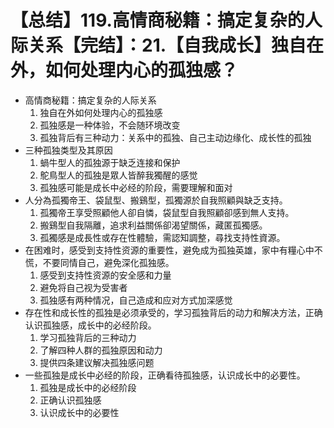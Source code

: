 # 【总结】119.高情商秘籍：搞定复杂的人际关系【完结】：21.【自我成长】独自在外，如何处理内心的孤独感？

-   高情商秘籍：搞定复杂的人际关系
    1.  独自在外如何处理内心的孤独感
    2.  孤独感是一种体验，不会随环境改变
    3.  孤独背后有三种动力：关系中的孤独、自己主动边缘化、成长性的孤独
-   三种孤独类型及其原因
    1.  蝸牛型人的孤独源于缺乏连接和保护
    2.  鴕鳥型人的孤独是眾人皆醉我獨醒的感觉
    3.  孤独感可能是成长中必经的阶段，需要理解和面对
-   人分為孤獨帝王、袋鼠型、搬鷄型，孤獨源於自我照顧與缺乏支持。
    1.  孤獨帝王享受照顧他人卻自憐，袋鼠型自我照顧卻感到無人支持。
    2.  搬鷄型自我隔離，追求利益關係卻渴望關係，藏匿孤獨感。
    3.  孤獨感是成長性或存在性體驗，需認知調整，尋找支持性資源。
-   在困难时，感受到支持性资源的重要性，避免成为孤独英雄，家中有糧心中不慌，不要同情自己，避免深化孤独感。
    1.  感受到支持性资源的安全感和力量
    2.  避免将自己视为受害者
    3.  孤独感有两种情况，自己造成和应对方式加深感觉
-   存在性和成长性的孤独是必须承受的，学习孤独背后的动力和解决方法，正确认识孤独感，成长中的必经阶段。
    1.  学习孤独背后的三种动力
    2.  了解四种人群的孤独原因和动力
    3.  提供四条建议解决孤独感问题
-   一些孤独是成长中必经的阶段，正确看待孤独感，认识成长中的必要性。
    1.  孤独是成长中的必经阶段
    2.  正确认识孤独感
    3.  认识成长中的必要性